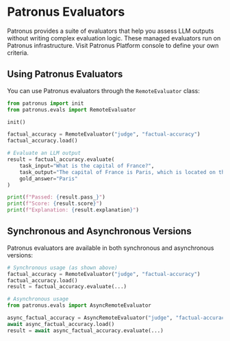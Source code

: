 # Patronus Evaluators

Patronus provides a suite of evaluators that help you assess LLM outputs without writing complex evaluation logic.
These managed evaluators run on Patronus infrastructure. Visit Patronus Platform console to define your own criteria.

## Using Patronus Evaluators

You can use Patronus evaluators through the `RemoteEvaluator` class:

```python
from patronus import init
from patronus.evals import RemoteEvaluator

init()

factual_accuracy = RemoteEvaluator("judge", "factual-accuracy")
factual_accuracy.load()

# Evaluate an LLM output
result = factual_accuracy.evaluate(
    task_input="What is the capital of France?",
    task_output="The capital of France is Paris, which is located on the Seine River.",
    gold_answer="Paris"
)

print(f"Passed: {result.pass_}")
print(f"Score: {result.score}")
print(f"Explanation: {result.explanation}")
```

## Synchronous and Asynchronous Versions

Patronus evaluators are available in both synchronous and asynchronous versions:

```python
# Synchronous usage (as shown above)
factual_accuracy = RemoteEvaluator("judge", "factual-accuracy")
factual_accuracy.load()
result = factual_accuracy.evaluate(...)

# Asynchronous usage
from patronus.evals import AsyncRemoteEvaluator

async_factual_accuracy = AsyncRemoteEvaluator("judge", "factual-accuracy")
await async_factual_accuracy.load()
result = await async_factual_accuracy.evaluate(...)
```
